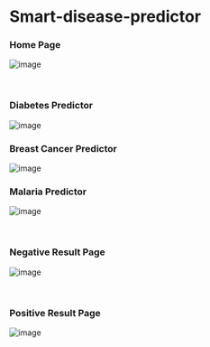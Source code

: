 # Smart-disease-predictor
### Home Page
![image](https://user-images.githubusercontent.com/86907511/223702191-7b27b5ec-f757-45ce-9678-ccffeb0859d4.png)

<br>

### Diabetes Predictor
![image](https://user-images.githubusercontent.com/86907511/223702405-ae005cd0-0fc7-4adf-81b0-9df46ee72f68.png)
<br>

### Breast Cancer Predictor
![image](https://user-images.githubusercontent.com/86907511/223702697-ba9c1670-1f22-4627-8cb9-97acf695182c.png)
<br>

### Malaria Predictor
![image](https://user-images.githubusercontent.com/86907511/223703575-de76d4d2-8a18-4f6c-bc32-46415732e5a9.png)

<br>

### Negative Result Page
![image](https://user-images.githubusercontent.com/86907511/223704160-bc09febe-6f0d-4e7d-8d5a-65a56a4f4c2c.png)

<br>

### Positive Result Page
![image](https://user-images.githubusercontent.com/86907511/223703853-884e3692-6a59-469c-a6d1-220661e96a1f.png)

